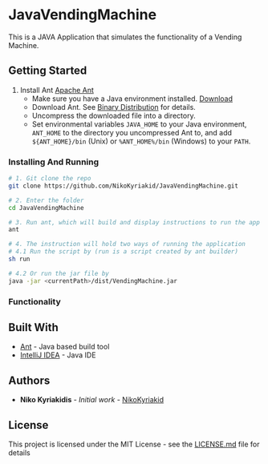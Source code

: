 
# JavaVendingMachine

This is a JAVA Application that simulates the functionality of a Vending Machine.

## Getting Started

1. Install Ant [Apache Ant](https://ant.apache.org/manual/index.html)
    - Make sure you have a Java environment installed. [Download](https://java.com/en/download/)
    - Download Ant. See [Binary Distribution](http://ant.apache.org/bindownload.cgi) for details.
    - Uncompress the downloaded file into a directory.
    - Set environmental variables `JAVA_HOME` to your Java environment, `ANT_HOME` to the directory you uncompressed Ant to, and add `${ANT_HOME}/bin` (Unix) or `%ANT_HOME%/bin` (Windows) to your `PATH`.

### Installing And Running

```bash
# 1. Git clone the repo
git clone https://github.com/NikoKyriakid/JavaVendingMachine.git

# 2. Enter the folder
cd JavaVendingMachine

# 3. Run ant, which will build and display instructions to run the app
ant

# 4. The instruction will hold two ways of running the application
# 4.1 Run the script by (run is a script created by ant builder)
sh run

# 4.2 Or run the jar file by
java -jar <currentPath>/dist/VendingMachine.jar
```

### Functionality



## Built With

* [Ant](http://ant.apache.org/) - Java based build tool
* [IntelliJ IDEA](https://www.jetbrains.com/idea/) - Java IDE


## Authors

* **Niko Kyriakidis** - *Initial work* - [NikoKyriakid](https://github.com/NikoKyriakid)

## License

This project is licensed under the MIT License - see the [LICENSE.md](LICENSE.md) file for details
